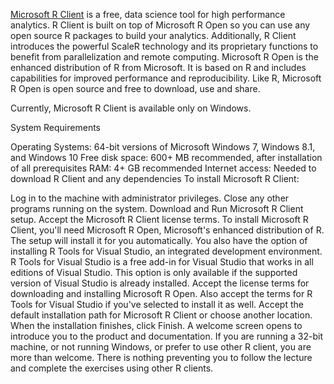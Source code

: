 [Microsoft R Client](http://aka.ms/rclient/download) is a free, data science tool for high performance analytics. R Client is built on top of Microsoft R Open so you can use any open source R packages to build your analytics. Additionally, R Client introduces the powerful ScaleR technology and its proprietary functions to benefit from parallelization and remote computing. Microsoft R Open is the enhanced distribution of R from Microsoft. It is based on R and includes capabilities for improved performance and reproducibility. Like R, Microsoft R Open is open source and free to download, use and share. 

Currently, Microsoft R Client is available only on Windows.

System Requirements

Operating Systems: 64-bit versions of Microsoft Windows 7, Windows 8.1, and Windows 10
Free disk space: 600+ MB recommended, after installation of all prerequisites
RAM: 4+ GB recommended
Internet access: Needed to download R Client and any dependencies
To install Microsoft R Client:

Log in to the machine with administrator privileges.
Close any other programs running on the system.
Download and Run Microsoft R Client setup.
Accept the Microsoft R Client license terms.
To install Microsoft R Client, you'll need Microsoft R Open, Microsoft's enhanced distribution of R. The setup will install it for you automatically.
You also have the option of installing R Tools for Visual Studio, an integrated development environment. R Tools for Visual Studio is a free add-in for Visual Studio that works in all editions of Visual Studio. This option is only available if the supported version of Visual Studio is already installed.
Accept the license terms for downloading and installing Microsoft R Open. Also accept the terms for R Tools for Visual Studio if you've selected to install it as well.
Accept the default installation path for Microsoft R Client or choose another location.
When the installation finishes, click Finish. A welcome screen opens to introduce you to the product and documentation.
If you are running a 32-bit machine, or not running Windows, or prefer to use other R client, you are more than welcome. There is nothing preventing you to follow the lecture and complete the exercises using other R clients.